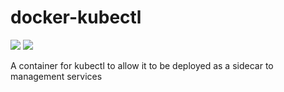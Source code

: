 # docker-kubectl

[![](https://images.microbadger.com/badges/image/nerc/kubectl.svg)](https://microbadger.com/images/nerc/kubectl "Get your own image badge on microbadger.com")
[![](https://images.microbadger.com/badges/version/nerc/kubectl.svg)](https://microbadger.com/images/nerc/kubectl "Get your own version badge on microbadger.com")

A container for kubectl to allow it to be deployed as a sidecar to management services

